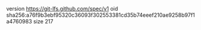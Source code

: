 version https://git-lfs.github.com/spec/v1
oid sha256:a76f9b3ebf95320c36093f302553381cd35b74eeef210ae9258b97f1a4760983
size 217
